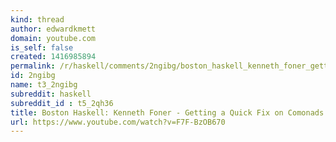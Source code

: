 ```yaml
---
kind: thread
author: edwardkmett
domain: youtube.com
is_self: false
created: 1416985894
permalink: /r/haskell/comments/2ngibg/boston_haskell_kenneth_foner_getting_a_quick_fix/
id: 2ngibg
name: t3_2ngibg
subreddit: haskell
subreddit_id : t5_2qh36
title: Boston Haskell: Kenneth Foner - Getting a Quick Fix on Comonads
url: https://www.youtube.com/watch?v=F7F-BzOB670
---
```



